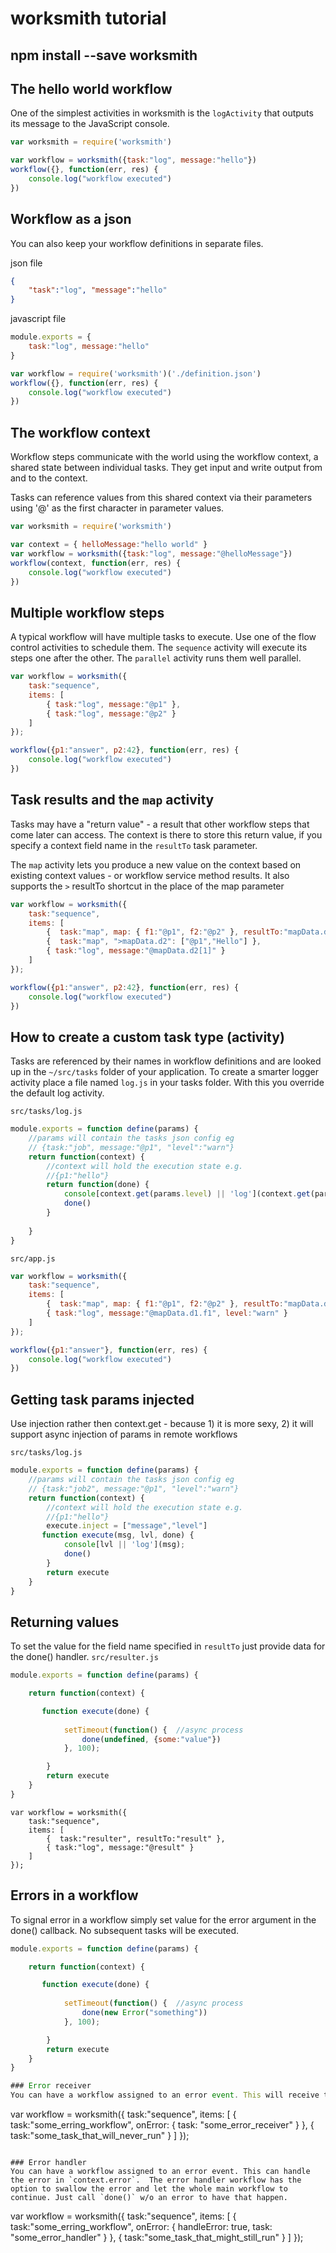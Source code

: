 # worksmith tutorial

## npm install --save worksmith

## The hello world workflow
One of the simplest activities in worksmith is the `logActivity` that outputs its message to the JavaScript console.
```javascript
var worksmith = require('worksmith')

var workflow = worksmith({task:"log", message:"hello"})
workflow({}, function(err, res) {
    console.log("workflow executed")
})
```
## Workflow as a json
You can also keep your workflow definitions in separate files.

json file
```json
{ 
    "task":"log", "message":"hello"
}
```
javascript file
```javascript
module.exports = {
    task:"log", message:"hello"
}
```
```javascript
var workflow = require('worksmith')('./definition.json')
workflow({}, function(err, res) {
    console.log("workflow executed")
})
```

## The workflow context
Workflow steps communicate with the world using the workflow context, a shared state between individual tasks. 
They get input and write output from and to the context.

Tasks can reference values from this shared context via their parameters using '@' as the first character in parameter values.

```javascript
var worksmith = require('worksmith')

var context = { helloMessage:"hello world" }
var workflow = worksmith({task:"log", message:"@helloMessage"})
workflow(context, function(err, res) {
    console.log("workflow executed")
})
```

## Multiple workflow steps
A typical workflow will have multiple tasks to execute. Use one of the flow control activities to schedule them.
The `sequence` activity will execute its steps one after the other.
The  `parallel` activity runs them well parallel.

```javascript
var workflow = worksmith({ 
    task:"sequence", 
    items: [
        { task:"log", message:"@p1" },
        { task:"log", message:"@p2" }
    ]
});

workflow({p1:"answer", p2:42}, function(err, res) {
    console.log("workflow executed")
})
```

## Task results and the `map` activity
Tasks may have a "return value" - a result that other workflow steps that come later can access.
The context is there to store this return value, if you specify a context field name in the `resultTo` task parameter.

The `map` activity lets you produce a new value on the context based on existing context values - or workflow service method results.
It also supports the `>` resultTo shortcut in the place of the map parameter

```javascript
var workflow = worksmith({ 
    task:"sequence", 
    items: [
        {  task:"map", map: { f1:"@p1", f2:"@p2" }, resultTo:"mapData.d1" },
        {  task:"map", ">mapData.d2": ["@p1","Hello"] },
        { task:"log", message:"@mapData.d2[1]" }
    ]
});

workflow({p1:"answer", p2:42}, function(err, res) {
    console.log("workflow executed")
})
```

## How to create a custom task type (activity)
Tasks are referenced by their names in workflow definitions and are looked up in the `~/src/tasks` folder of your application.
To create a smarter logger activity place a file named `log.js` in your tasks folder. With this you override the default log activity.

`src/tasks/log.js`
```javascript
module.exports = function define(params) {
    //params will contain the tasks json config eg
    // {task:"job", message:"@p1", "level":"warn"}
    return function(context) {
        //context will hold the execution state e.g.
        //{p1:"hello"}
        return function(done) {
            console[context.get(params.level) || 'log'](context.get(params.message));
            done()
        }
    
    }   
}
```

`src/app.js`
```javascript
var workflow = worksmith({ 
    task:"sequence", 
    items: [
        {  task:"map", map: { f1:"@p1", f2:"@p2" }, resultTo:"mapData.d1" },
        { task:"log", message:"@mapData.d1.f1", level:"warn" }
    ]
});

workflow({p1:"answer"}, function(err, res) {
    console.log("workflow executed")
})
```
## Getting task params injected
Use injection rather then context.get - because 1) it is more sexy, 2) it will support async injection of params in remote workflows

`src/tasks/log.js`
```javascript
module.exports = function define(params) {
    //params will contain the tasks json config eg
    // {task:"job2", message:"@p1", "level":"warn"}
    return function(context) {
        //context will hold the execution state e.g.
        //{p1:"hello"}
        execute.inject = ["message","level"]
       function execute(msg, lvl, done) {
            console[lvl || 'log'](msg);
            done()
        }
        return execute
    }   
}
```
## Returning values
To set the value for the field name specified in `resultTo` just provide data for the done() handler.
`src/resulter.js`
```javascript
module.exports = function define(params) {

    return function(context) {

       function execute(done) {
           
            setTimeout(function() {  //async process
                done(undefined, {some:"value"})
            }, 100);

        }
        return execute
    }   
}
```
```
var workflow = worksmith({ 
    task:"sequence", 
    items: [
        {  task:"resulter", resultTo:"result" },
        { task:"log", message:"@result" }
    ]
});
```

## Errors in a workflow
To signal error in a workflow simply set value for the error argument in the done() callback.
No subsequent tasks will be executed.

```javascript
module.exports = function define(params) {

    return function(context) {

       function execute(done) {
           
            setTimeout(function() {  //async process
                done(new Error("something"))
            }, 100);

        }
        return execute
    }   
}

### Error receiver
You can have a workflow assigned to an error event. This will receive the error in `context.error`.

```
var workflow = worksmith({ 
    task:"sequence", 
    items: [
        {  
            task:"some_erring_workflow", 
            onError: {
                task: "some_error_receiver"
            }
        },
        {
            task:"some_task_that_will_never_run"
        }
    ]
});
```

### Error handler
You can have a workflow assigned to an error event. This can handle the error in `context.error`.  The error handler workflow has the
option to swallow the error and let the whole main workflow to continue. Just call `done()` w/o an error to have that happen.

```
var workflow = worksmith({ 
    task:"sequence", 
    items: [
        {  
            task:"some_erring_workflow", 
            onError: {
                handleError: true,
                task: "some_error_handler"
            }
        },
        {
            task:"some_task_that_might_still_run"
        }
    ]
});
```




